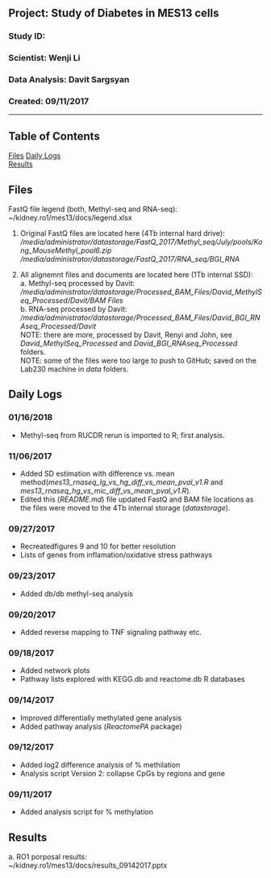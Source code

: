 ##  Project: Study of Diabetes in MES13 cells
### Study ID: 
### Scientist: Wenji Li
### Data Analysis: Davit Sargsyan 
### Created: 09/11/2017 

---    

## Table of Contents
[Files](#files)
[Daily Logs](#logs)  
[Results](#results)   

## Files<a name="files"></a>
FastQ file legend (both, Methyl-seq and RNA-seq):    
~/kidney.ro1/mes13/docs/legend.xlsx    

1. Original FastQ files are located here (4Tb internal hard drive):    
*/media/administrator/datastorage/FastQ_2017/Methyl_seq/July/pools/Kong_MouseMethyl_pool6.zip*    
*/media/administrator/datastorage/FastQ_2017/RNA_seq/BGI_RNA*   
   
2. All alignemnt files and documents are located here (1Tb internal SSD):    
a. Methyl-seq processed by Davit:    
*/media/administrator/datastorage/Processed_BAM_Files/David_MethylSeq_Processed/Davit/BAM Files*   
b. RNA-seq processed by Davit:    
*/media/administrator/datastorage/Processed_BAM_Files/David_BGI_RNAseq_Processed/Davit*   
NOTE: there are more, processed by Davit, Renyi and John, see *David_MethylSeq_Processed* and *David_BGI_RNAseq_Processed* folders.    
NOTE: some of the files were too large to push to GitHub; saved on the Lab230 machine in *data* folders.    

## Daily Logs<a name="logs"></a>
### 01/16/2018
* Methyl-seq from RUCDR rerun is imported to R; first analysis.

### 11/06/2017
* Added SD estimation with difference vs. mean method(*mes13_rnaseq_lg_vs_hg_diff_vs_mean_pval_v1.R* and *mes13_rnaseq_hg_vs_mic_diff_vs_mean_pval_v1.R*).        
* Edited this (*README.md*) file updated FastQ and BAM file locations as the files were moved to the 4Tb internal storage (*datastorage*).   

### 09/27/2017
* Recreatedfigures 9 and 10 for better resolution
* Lists of genes from inflamation/oxidative stress pathways

### 09/23/2017
* Added db/db methyl-seq analysis

### 09/20/2017
* Added reverse mapping to TNF signaling pathway etc.

### 09/18/2017
* Added network plots
* Pathway lists explored with KEGG.db and reactome.db R databases

### 09/14/2017
* Improved differentially methylated gene analysis
* Added pathway analysis (*ReactomePA* package)

### 09/12/2017
* Added log2 difference analysis of % methilation
* Analysis script Version 2: collapse CpGs by regions and gene

### 09/11/2017
* Added analysis script for % methylation

## Results <a name="results"></a>
a. RO1 porposal results:   
~/kidney.ro1/mes13/docs/results_09142017.pptx